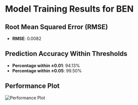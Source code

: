 # Model Training Results for BEN

## Root Mean Squared Error (RMSE)
- **RMSE**: 0.0082

## Prediction Accuracy Within Thresholds
- **Percentage within ±0.01**: 94.13%
- **Percentage within ±0.05**: 99.50%

## Performance Plot
![Performance Plot](../imgs/BEN.png)
